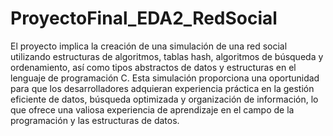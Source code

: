 # ProyectoFinal_EDA2_RedSocial
El proyecto implica la creación de una simulación de una red social utilizando estructuras de algoritmos, tablas hash, algoritmos de búsqueda y ordenamiento, así como tipos abstractos de datos y estructuras en el lenguaje de programación C. Esta simulación proporciona una oportunidad para que los desarrolladores adquieran experiencia práctica en la gestión eficiente de datos, búsqueda optimizada y organización de información, lo que ofrece una valiosa experiencia de aprendizaje en el campo de la programación y las estructuras de datos.

